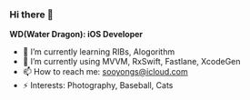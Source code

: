 
### Hi there 👋
__WD(Water Dragon): iOS Developer__ 
- 🌱 I’m currently learning RIBs, Alogorithm
- 💬 I’m currently using MVVM, RxSwift, Fastlane, XcodeGen
- 📫 How to reach me: sooyongs@icloud.com 
- ⚡ Interests: Photography, Baseball, Cats
